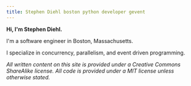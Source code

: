 ```yaml
---
title: Stephen Diehl boston python developer gevent
---
```


**Hi, I'm Stephen Diehl.**

I'm a software engineer in Boston, Massachusetts.

I specialize in concurrency, parallelism, and event driven programming.

*All written content on this site is provided under a Creative Commons
ShareAlike license. All code is provided under a MIT
license unless otherwise stated.*
